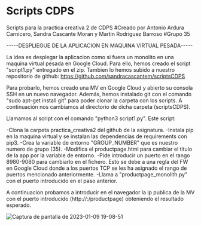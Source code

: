 # Scripts CDPS
Scripts para la practica creativa 2 de CDPS
#Creado por Antonio Ardura Carnicero, Sandra Cascante Moran y Martin Rodriguez Barroso
#Grupo 35

-----DESPLIEGUE DE LA APLICACION EN MAQUINA VIRTUAL PESADA-----

La idea es desplegar la aplicacion como si fuera un monolito en una maquina virtual pesada en Google Cloud. Para ello, hemos creado el script "script1.py" entregado en el zip. Tambien lo hemos subido a nuestro repositorio de github: https://github.com/sandracascantem/scriptsCDPS

Para probarlo, hemos creado una MV en Google Cloud y abierto su consola SSH en un nuevo navegador. Además, hemos instalado git con el comando "sudo apt-get install git" para poder clonar la carpeta con los scripts. A continuación nos cambiamos al directorio de dicha carpeta (scriptsCDPS).

Llamamos al script con el comando "python3 script1.py". Este script:

  -Clona la carpeta practica_creativa2 del github de la asignatura.
  -Instala pip en la maquina virtual y se instalan las dependencias de requirements con pip3.
  -Crea la variable de entorno "GROUP_NUMBER" que es nuestro numero de grupo (35).
  -Modifica el productpage.html para cambiar el titulo de la app por la variable de entorno.
  -Pide introducir un puerto en el rango 8980-9080 para cambiarlo en el fichero. Esto se debe a una regla del FW en Google Cloud donde a los puertos TCP se les ha asignado el rango de puertos mencionado anteriormente.
  -Llama a "productpage_monolith.py" con el puerto introducido en el paso anterior.


A continuacion probamos a introducir en el navegador la ip publica de la MV con el puerto introducido (http://<ip-publica>:<puerto>/productpage) obteniendo el resultado esperado.

  
![Captura de pantalla de 2023-01-09 19-08-51](https://user-images.githubusercontent.com/99333138/211382525-cc601caf-c0d5-47bc-9f83-6e03976a923e.png)




